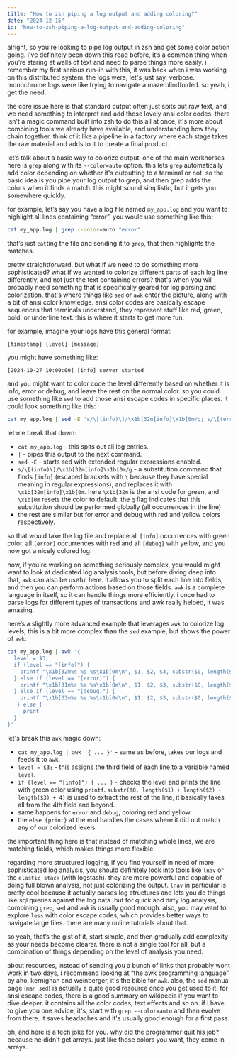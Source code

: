 ```yaml
---
title: "How to zsh piping a log output and adding coloring?"
date: "2024-12-15"
id: "how-to-zsh-piping-a-log-output-and-adding-coloring"
---
```


alright, so you're looking to pipe log output in zsh and get some color action going. i've definitely been down this road before, it’s a common thing when you’re staring at walls of text and need to parse things more easily. i remember my first serious run-in with this, it was back when i was working on this distributed system. the logs were, let's just say, verbose. monochrome logs were like trying to navigate a maze blindfolded. so yeah, i get the need.

the core issue here is that standard output often just spits out raw text, and we need something to interpret and add those lovely ansi color codes. there isn't a magic command built into zsh to do this all at once, it's more about combining tools we already have available, and understanding how they chain together. think of it like a pipeline in a factory where each stage takes the raw material and adds to it to create a final product.

let’s talk about a basic way to colorize output. one of the main workhorses here is `grep` along with its `--color=auto` option. this lets `grep` automatically add color depending on whether it's outputting to a terminal or not. so the basic idea is you pipe your log output to grep, and then grep adds the colors when it finds a match. this might sound simplistic, but it gets you somewhere quickly.

for example, let’s say you have a log file named `my_app.log` and you want to highlight all lines containing “error”. you would use something like this:

```zsh
cat my_app.log | grep --color=auto "error"
```

that’s just `cat`ting the file and sending it to `grep`, that then highlights the matches.

pretty straightforward, but what if we need to do something more sophisticated? what if we wanted to colorize different parts of each log line differently, and not just the text containing errors? that's when you will probably need something that is specifically geared for log parsing and colorization. that's where things like `sed` or `awk` enter the picture, along with a bit of ansi color knowledge. ansi color codes are basically escape sequences that terminals understand, they represent stuff like red, green, bold, or underline text. this is where it starts to get more fun.

for example, imagine your logs have this general format:

`[timestamp] [level] [message]`

you might have something like:

`[2024-10-27 10:00:00] [info] server started`

and you might want to color code the level differently based on whether it is info, error or debug, and leave the rest on the normal color. so you could use something like `sed` to add those ansi escape codes in specific places. it could look something like this:

```zsh
cat my_app.log | sed -E 's/\[(info)\]/\x1b[32m[info]\x1b[0m/g; s/\[(error)\]/\x1b[31m[error]\x1b[0m/g; s/\[(debug)\]/\x1b[33m[debug]\x1b[0m/g'
```

let me break that down:

*   `cat my_app.log` - this spits out all log entries.
*   `|` - pipes this output to the next command.
*   `sed -E` - starts sed with extended regular expressions enabled.
*   `s/\[(info)\]/\x1b[32m[info]\x1b[0m/g` - a substitution command that finds `[info]` (escaped brackets with `\` because they have special meaning in regular expressions), and replaces it with `\x1b[32m[info]\x1b[0m`. here `\x1b[32m` is the ansi code for green, and `\x1b[0m` resets the color to default. the `g` flag indicates that this substitution should be performed globally (all occurrences in the line)
*   the rest are similar but for error and debug with red and yellow colors respectively.

so that would take the log file and replace all `[info]` occurrences with green color. all `[error]` occurrences with red and all `[debug]` with yellow, and you now got a nicely colored log.

now, if you're working on something seriously complex, you would might want to look at dedicated log analysis tools, but before diving deep into that, `awk` can also be useful here. it allows you to split each line into fields, and then you can perform actions based on those fields. `awk` is a complete language in itself, so it can handle things more efficiently. i once had to parse logs for different types of transactions and awk really helped, it was amazing.

here’s a slightly more advanced example that leverages `awk` to colorize log levels, this is a bit more complex than the `sed` example, but shows the power of `awk`:

```zsh
cat my_app.log | awk '{
  level = $3;
  if (level == "[info]") {
    printf "\x1b[32m%s %s %s\x1b[0m\n", $1, $2, $3, substr($0, length($1) + length($2) + length($3) + 4)
  } else if (level == "[error]") {
    printf "\x1b[31m%s %s %s\x1b[0m\n", $1, $2, $3, substr($0, length($1) + length($2) + length($3) + 4)
  } else if (level == "[debug]") {
    printf "\x1b[33m%s %s %s\x1b[0m\n", $1, $2, $3, substr($0, length($1) + length($2) + length($3) + 4)
   } else {
     print
  }
}'
```

let's break this `awk` magic down:

*   `cat my_app.log | awk '{ ... }'` - same as before, takes our logs and feeds it to `awk`.
*   `level = $3;` - this assigns the third field of each line to a variable named `level`.
*   `if (level == "[info]") { ... }` - checks the level and prints the line with green color using `printf`. `substr($0, length($1) + length($2) + length($3) + 4)` is used to extract the rest of the line, it basically takes all from the 4th field and beyond.
*   same happens for `error` and `debug`, coloring red and yellow.
*   the `else {print}` at the end handles the cases where it did not match any of our colorized levels.

the important thing here is that instead of matching whole lines, we are matching fields, which makes things more flexible.

regarding more structured logging, if you find yourself in need of more sophisticated log analysis, you should definitely look into tools like `lnav` or the `elastic stack` (with logstash). they are more powerful and capable of doing full blown analysis, not just colorizing the output. `lnav` in particular is pretty cool because it actually parses log structures and lets you do things like sql queries against the log data. but for quick and dirty log analysis, combining `grep`, `sed` and `awk` is usually good enough. also, you may want to explore `less` with color escape codes, which provides better ways to navigate large files. there are many online tutorials about that.

so yeah, that’s the gist of it, start simple, and then gradually add complexity as your needs become clearer. there is not a single tool for all, but a combination of things depending on the level of analysis you need.

about resources, instead of sending you a bunch of links that probably wont work in two days, i recommend looking at “the awk programming language” by aho, kernighan and weinberger, it's the bible for `awk`. also, the `sed` manual page (`man sed`) is actually a quite good resource once you get used to it. for ansi escape codes, there is a good summary on wikipedia if you want to dive deeper. it contains all the color codes, text effects and so on. if i have to give you one advice, it's, start with `grep --color=auto` and then evolve from there. it saves headaches and it's usually good enough for a first pass.

oh, and here is a tech joke for you. why did the programmer quit his job? because he didn't get arrays. just like those colors you want, they come in arrays.
